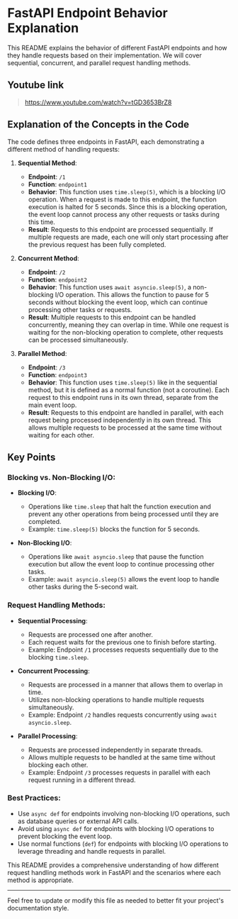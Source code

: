 # FastAPI Endpoint Behavior Explanation

This README explains the behavior of different FastAPI endpoints and how they handle requests based on their implementation. We will cover sequential, concurrent, and parallel request handling methods.

## Youtube link
> https://www.youtube.com/watch?v=tGD3653BrZ8
## Explanation of the Concepts in the Code

The code defines three endpoints in FastAPI, each demonstrating a different method of handling requests:

1. **Sequential Method**:
    - **Endpoint**: `/1`
    - **Function**: `endpoint1`
    - **Behavior**: This function uses `time.sleep(5)`, which is a blocking I/O operation. When a request is made to this endpoint, the function execution is halted for 5 seconds. Since this is a blocking operation, the event loop cannot process any other requests or tasks during this time.
    - **Result**: Requests to this endpoint are processed sequentially. If multiple requests are made, each one will only start processing after the previous request has been fully completed.

2. **Concurrent Method**:
    - **Endpoint**: `/2`
    - **Function**: `endpoint2`
    - **Behavior**: This function uses `await asyncio.sleep(5)`, a non-blocking I/O operation. This allows the function to pause for 5 seconds without blocking the event loop, which can continue processing other tasks or requests.
    - **Result**: Multiple requests to this endpoint can be handled concurrently, meaning they can overlap in time. While one request is waiting for the non-blocking operation to complete, other requests can be processed simultaneously.

3. **Parallel Method**:
    - **Endpoint**: `/3`
    - **Function**: `endpoint3`
    - **Behavior**: This function uses `time.sleep(5)` like in the sequential method, but it is defined as a normal function (not a coroutine). Each request to this endpoint runs in its own thread, separate from the main event loop.
    - **Result**: Requests to this endpoint are handled in parallel, with each request being processed independently in its own thread. This allows multiple requests to be processed at the same time without waiting for each other.

## Key Points

### Blocking vs. Non-Blocking I/O:

- **Blocking I/O**:
    - Operations like `time.sleep` that halt the function execution and prevent any other operations from being processed until they are completed.
    - Example: `time.sleep(5)` blocks the function for 5 seconds.
    
- **Non-Blocking I/O**:
    - Operations like `await asyncio.sleep` that pause the function execution but allow the event loop to continue processing other tasks.
    - Example: `await asyncio.sleep(5)` allows the event loop to handle other tasks during the 5-second wait.

### Request Handling Methods:

- **Sequential Processing**:
    - Requests are processed one after another.
    - Each request waits for the previous one to finish before starting.
    - Example: Endpoint `/1` processes requests sequentially due to the blocking `time.sleep`.

- **Concurrent Processing**:
    - Requests are processed in a manner that allows them to overlap in time.
    - Utilizes non-blocking operations to handle multiple requests simultaneously.
    - Example: Endpoint `/2` handles requests concurrently using `await asyncio.sleep`.

- **Parallel Processing**:
    - Requests are processed independently in separate threads.
    - Allows multiple requests to be handled at the same time without blocking each other.
    - Example: Endpoint `/3` processes requests in parallel with each request running in a different thread.

### Best Practices:

- Use `async def` for endpoints involving non-blocking I/O operations, such as database queries or external API calls.
- Avoid using `async def` for endpoints with blocking I/O operations to prevent blocking the event loop.
- Use normal functions (`def`) for endpoints with blocking I/O operations to leverage threading and handle requests in parallel.

This README provides a comprehensive understanding of how different request handling methods work in FastAPI and the scenarios where each method is appropriate.

---

Feel free to update or modify this file as needed to better fit your project's documentation style.
